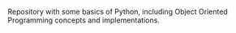 Repository with some basics of Python, including Object Oriented Programming concepts and implementations.
